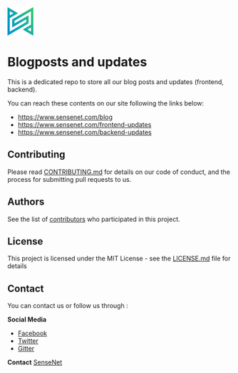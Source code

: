 <p align="left">
  <a href="https://community.sensenet.com/">
    <img src="img/sensenet-logo.png" alt="sensenet Community Logo">
  </a>
</p>

# Blogposts and updates

This is a dedicated repo to store all our blog posts and updates (frontend, backend).

You can reach these contents on our site following the links below:
- https://www.sensenet.com/blog
- https://www.sensenet.com/frontend-updates
- https://www.sensenet.com/backend-updates

## Contributing

Please read [CONTRIBUTING.md](CONTRIBUTING.md) for details on our code of conduct, and the process for submitting pull requests to us.

## Authors 
See the list of [contributors](https://github.com/SenseNet/sensenet.github.io/graphs/contributors) who participated in this project.

## License

This project is licensed under the MIT License - see the [LICENSE.md](https://github.com/SenseNet/sensenet.github.io/blob/master/LICENSE) file for details

## Contact

You can contact us or follow us through :<p>
 <b>Social Media</b>
 - [Facebook][fb]
 - [Twitter][twitter]
 - [Gitter][gitter] <p>
  
 <b>Contact</b> [SenseNet][sensenet]

[fb]: https://www.facebook.com/sensenetcsp/
[twitter]: https://twitter.com/sensenet
[gitter]: https://gitter.im/SenseNet/sensenet
[sensenet]: https://www.sensenet.com/contact-us

